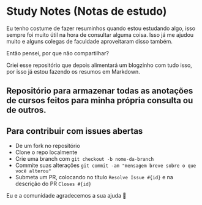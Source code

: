# Study Notes (Notas de estudo)

Eu tenho costume de fazer resuminhos quando estou estudando algo, isso sempre foi muito útil na hora de consultar alguma coisa. Isso já me ajudou muito e alguns colegas de faculdade aproveitaram disso também.

Então pensei, por que não compartilhar?

Criei esse repositório que depois alimentará um blogzinho com tudo isso, por isso já estou fazendo os resumos em Markdown.

## Repositório para armazenar todas as anotações de cursos feitos para minha própria consulta ou de outros.

## Para contribuir com issues abertas

- De um fork no repositório
- Clone o repo localmente
- Crie uma branch com `git checkout -b nome-da-branch`
- Commite suas alterações `git commit -am "mensagem breve sobre o que você alterou"`
- Submeta um PR, colocando no título `Resolve Issue #{id}` e na descrição do PR `Closes #{id}`

Eu e a comunidade agradecemos a sua ajuda 💜
